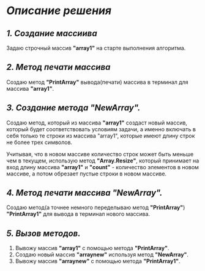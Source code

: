 # ***Описание решения***

## ***1. Создание массиива***

Задаю строчный массив **"array1"** на старте выполнения алгоритма.

## ***2. Метод печати массива***

Создаю метод **"PrintArray"** вывода(печати) массива в терминал для массива **"array1"**.

## ***3. Создание метода __"NewArray"__.*** 

Создаю метод, который из массива **"array1"** создаст новый массив, который будет соответствовать условиям задачи, а именно включать в себя только
те строки из массива "array1", которые имеют длину строк не более трех символов.

Учитывая, что в новом массиве количество строк может быть меньше чем в текущем, использую метод **"Array.Resize"**, который принимает на вход
длину массива **"array1"** и **"count"** - количество элементов в новом массиве, а потом обрезает пустые строки в новом массиве.

## ***4. Метод печати массива "NewArray".***

Создаю метод(а точнее немного переделываю метод **"PrintArray"**) **"PrintArray1"** для вывода в терминал нового массива.

## ***5. Вызов методов.***

1. Вывожу массив **"array1"** с помощью метода **"PrintArray"**.
2. Создаю новый массив **"arraynew"** используя метод **"NewArray"**.
3. Вывожу массив **"arraynew"** с помощью метода **"PrintArray1"**.
